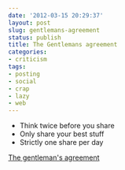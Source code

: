 ```yaml
---
date: '2012-03-15 20:29:37'
layout: post
slug: gentlemans-agreement
status: publish
title: The Gentlemans agreement
categories:
- criticism
tags:
- posting
- social
- crap
- lazy
- web
---
```

- Think twice before you share
- Only share your best stuff
- Strictly one share per day

[The gentleman's agreement](http://fr.anc.is/2012/03/14/the-gentlemans-agreement/)
